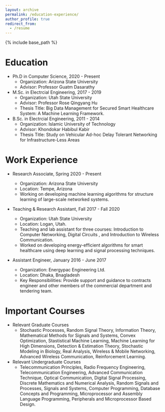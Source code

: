 ```yaml
---
layout: archive
permalink: /education-experience/
author_profile: true
redirect_from:
  - /resume
---
```


{% include base_path %}

Education
======
* Ph.D in Computer Science, 2020 - Present
  * Organization: Arizona State University
  * Advisor: Professor Guatm Dasarathy
* M.Sc. in Electrcial Engineering, 2017 - 2019
  * Organization: Utah State University
  * Advisor: Professor Rose Qingyang Hu
  * Thesis Title: Big Data Management for Secured Smart Healthcare System: A Machine Learning Framework.
* B.Sc. in Electrcial Engineering, 2011 - 2014
  * Organization: Islamic University of Technology
  * Advisor:  Khondokar Habibul Kabir 
  * Thesis Title: Study on Vehicular Ad-hoc Delay Tolerant Networking for Infrastructure-Less Areas
  
Work Experience
======
* Research Associate, Spring 2020 - Present
  * Organization: Arizona State University
  * Location: Tempe, Arizona
  * Working on developing machine learning algorithms for structure learning of large-scale networked systems.

* Teaching & Research Assistant, Fall 2017 - Fall 2020
  * Organization: Utah State University
  * Location: Logan, Utah.
  * Teaching and lab assistant for three courses: Introduction to Computer Networking, Digital Circuits , and Introduction to Wireless Communication.
  * Worked on developing energy-efficient algorithms for smart healthcare using deep learning and signal processing techniques.

* Assistant Engineer, January 2016 - June 2017
  * Organization: Energypac Engineering Ltd.
  * Location: Dhaka, Bnagladesh
  * Key Responsibilities: Provide support and guidance to contracts engineer and other members of the commercial department and tendering team.


Important Courses
======
* Relevant Graduate Courses
  * Stochastic Processes, Random Signal Theory, Information Theory,  Mathematical Methods for Signals and Systems, Convex Optimization, Stastistical Machine Learning, Machine Learning for High Dimensions, Detection & Estimation Theory, Stochastic Modeling in Biology, Real Analysis, Wireless & Mobile Networking, Advanced Wireless Communication, Reinforcement Learning. 
* Relevant Undergraduate Courses
  * Telecommunication Principles, Radio Frequency Engineering, Telecommunication Engineering, Advanced Communication Technique, Optical Communication, Digital Signal Processing, Discrete Mathematics and Numerical Analysis, Random Signals and Processes, Signals and Systems, Computer Programming, Database Concepts and Programming, Microprocessor and Assembly Language Programming, Peripherals and Microprocessor Based Design.

